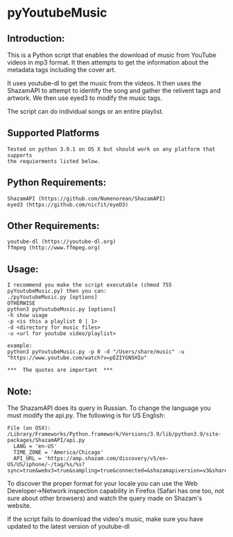 # pyYoutubeMusic

Introduction:
-------------
This is a Python script that enables the download of music from YouTube videos
in mp3 format.  It then attempts to get the information about the metadata tags 
including the cover art.

It uses youtube-dl to get the music from the videos.  It then uses the ShazamAPI
to attempt to identify the song and gather the relivent tags and artwork.  We then
use eyed3 to modify the music tags.

The script can do individual songs or an entire playlist.


Supported Platforms
-------------------
```
Tested on python 3.9.1 on OS X but should work on any platform that supports
the requierments listed below.
```

Python Requirements:
--------------------
```
ShazamAPI (https://github.com/Numenorean/ShazamAPI)
eyed3 (https://github.com/nicfit/eyeD3)
```

Other Requirements:
-------------------
```
youtube-dl (https://youtube-dl.org)
ffmpeg (http://www.ffmpeg.org)
```

Usage:
------
```
I recommend you make the script executable (chmod 755 pyYoutubeMusic.py) then you can:  
./pyYoutubeMusic.py [options]
OTHERWISE
python3 pyYoutubeMusic.py [options]
-h show usage
-p <is this a playlist 0 | 1>
-d <directory for music files>
-u <url for youtube video/playlist>
  
example:
python3 pyYoutubeMusic.py -p 0 -d "/Users/share/music" -u "https://www.youtube.com/watch?v=pEZIYGN5HIo"

***  The quotes are important  ***
```

Note:
-----
The ShazamAPI does its query in Russian.  To change the language you must
modify the api.py. The following is for US English:
```
File (on OSX): /Library/Frameworks/Python.framework/Versions/3.9/lib/python3.9/site-packages/ShazamAPI/api.py
  LANG = 'en-US'
  TIME_ZONE = 'America/Chicago'
  API_URL = 'https://amp.shazam.com/discovery/v5/en-US/US/iphone/-/tag/%s/%s?sync=true&webv3=true&sampling=true&connected=&shazamapiversion=v3&sharehub=true&hubv5minorversion=v5.1&hidelb=true&video=v3'
```
To discover the proper format for your locale you can use the Web Developer->Network inspection
capability in Firefox (Safari has one too, not sure about other browsers) and watch the query
made on Shazam's website.

If the script fails to download the video's music, make sure you have updated to the latest version
of youtube-dl
